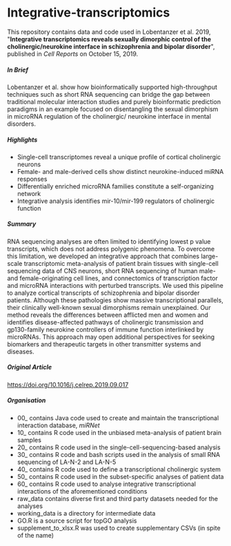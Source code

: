 # Integrative-transcriptomics
This repository contains data and code used in Lobentanzer et al. 2019, "**Integrative transcriptomics reveals sexually dimorphic control of the cholinergic/neurokine interface in schizophrenia and bipolar disorder**", published in *Cell Reports* on October 15, 2019.
##### In Brief
Lobentanzer et al. show how bioinformatically supported high-throughput techniques such as short RNA sequencing can bridge the gap between traditional molecular interaction studies and purely bioinformatic prediction paradigms in an example focused on disentangling the sexual dimorphism in microRNA regulation of the cholinergic/ neurokine interface in mental disorders.
##### Highlights
+ Single-cell transcriptomes reveal a unique profile of cortical cholinergic neurons
+ Female- and male-derived cells show distinct neurokine-induced miRNA responses
+ Differentially enriched microRNA families constitute a self-organizing network
+ Integrative analysis identifies mir-10/mir-199 regulators of cholinergic function
##### Summary
RNA sequencing analyses are often limited to identifying lowest p value transcripts, which does not address polygenic phenomena. To overcome this limitation, we developed an integrative approach that combines large-scale transcriptomic meta-analysis of patient brain tissues with single-cell sequencing data of CNS neurons, short RNA sequencing of human male- and female-originating cell lines, and connectomics of transcription factor and microRNA interactions with perturbed transcripts. We used this pipeline to analyze cortical transcripts of schizophrenia and bipolar disorder patients. Although these pathologies show massive transcriptional parallels, their clinically well-known sexual dimorphisms remain unexplained. Our method reveals the differences between afflicted men and women and identifies disease-affected pathways of cholinergic transmission and gp130-family neurokine controllers of immune function interlinked by microRNAs. This approach may open additional perspectives for seeking biomarkers and therapeutic targets in other transmitter systems and diseases.
##### Original Article
https://doi.org/10.1016/j.celrep.2019.09.017
##### Organisation
+ 00_ contains Java code used to create and maintain the transcriptional interaction database, *miRNet*
+ 10_ contains R code used in the unbiased meta-analysis of patient brain samples
+ 20_ contains R code used in the single-cell-sequencing-based analysis 
+ 30_ contains R code and bash scripts used in the analysis of small RNA sequencing of LA-N-2 and LA-N-5
+ 40_ contains R code used to define a transcriptional cholinergic system
+ 50_ contains R code used in the subset-specific analyses of patient data
+ 60_ contains R code used to analyse integrative transcriptional interactions of the aforementioned conditions
+ raw_data contains diverse first and third party datasets needed for the analyses
+ working_data is a directory for intermediate data
+ GO.R is a source script for topGO analysis
+ supplement_to_xlsx.R was used to create supplementary CSVs (in spite of the name)
